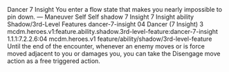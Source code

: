 <ability>
  <name>Dancer</name>
  <cost>7 Insight</cost>
  <flavor>You enter a flow state that makes you nearly impossible to pin down.</flavor>
  <keywords>
    <keyword>—</keyword>
  </keywords>
  <type>Maneuver</type>
  <distance>Self</distance>
  <target>Self</target>
  <metadata>
    <class>shadow</class>
    <cost>7 Insight</cost>
    <cost_amount>7</cost_amount>
    <cost_resource>Insight</cost_resource>
    <feature_type>ability</feature_type>
    <file_dpath>Shadow/3rd-Level Features</file_dpath>
    <item_id>dancer-7-insight</item_id>
    <item_index>04</item_index>
    <item_name>Dancer (7 Insight)</item_name>
    <level>3</level>
    <scc>mcdm.heroes.v1:feature.ability.shadow.3rd-level-feature:dancer-7-insight</scc>
    <scdc>1.1.1:7.2.2.6:04</scdc>
    <source>mcdm.heroes.v1</source>
    <type>feature/ability/shadow/3rd-level-feature</type>
  </metadata>
  <effects>
    <effect type="mundane">Until the end of the encounter, whenever an enemy moves or is force moved adjacent to you or damages you, you can take the Disengage move action as a free triggered action.</effect>
  </effects>
</ability>
